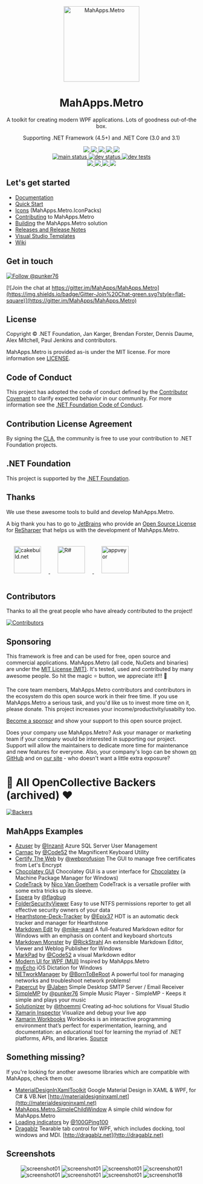 <div align="center">
  <a href="https://github.com/MahApps/MahApps.Metro">
    <img alt="MahApps.Metro" width="200" heigth="200" src="https://user-images.githubusercontent.com/658431/30968270-0e3a855e-a45f-11e7-862b-8d92ebd301ad.png">
  </a>
  <h1>MahApps.Metro</h1>
  <p>
    A toolkit for creating modern WPF applications. Lots of goodness out-of-the box.
  </p>
  <p>
    Supporting .NET Framework (4.5+) and .NET Core (3.0 and 3.1)
  </p>
  <a href="https://www.nuget.org/packages/MahApps.Metro">
    <img src="https://img.shields.io/nuget/dt/MahApps.Metro.svg?style=flat-square">
  </a>
  <a href="https://www.nuget.org/packages/MahApps.Metro">
    <img src="https://img.shields.io/nuget/v/MahApps.Metro.svg?style=flat-square">
  </a>
  <a href="https://www.nuget.org/packages/MahApps.Metro">
    <img src="https://img.shields.io/nuget/vpre/MahApps.Metro.svg?style=flat-square&label=nuget-pre">
  </a>
  <a href="https://ci.appveyor.com/nuget/mahapps.metro">
    <img src="https://img.shields.io/badge/nuget--pre-appveyor-green.svg?style=flat-square">
  </a>
  <a href="https://github.com/MahApps/MahApps.Metro/releases/latest">
    <img src="https://img.shields.io/github/release/MahApps/MahApps.Metro.svg?style=flat-square">
  </a>
  <br />
  <a href="https://ci.appveyor.com/project/punker76/mahapps-metro/branch/main">
    <img alt="main status" src="https://img.shields.io/appveyor/ci/punker76/mahapps-metro/master.svg?style=flat-square&&label=main">
  </a>
  <a href="https://ci.appveyor.com/project/punker76/mahapps-metro/branch/develop">
    <img alt="dev status" src="https://img.shields.io/appveyor/ci/punker76/mahapps-metro/develop.svg?style=flat-square&&label=develop">
  </a>
  <a href="https://ci.appveyor.com/project/punker76/mahapps-metro/branch/develop">
    <img alt="dev tests" src="https://img.shields.io/appveyor/tests/punker76/mahapps-metro/develop.svg?style=flat-square">
  </a>
  <br />
  <a href="https://github.com/MahApps/MahApps.Metro/issues">
    <img src="https://img.shields.io/github/issues-raw/MahApps/MahApps.Metro.svg?style=flat-square">
  </a>
  <a href="https://github.com/MahApps/MahApps.Metro/issues">
    <img src="https://img.shields.io/github/issues-closed-raw/MahApps/MahApps.Metro.svg?style=flat-square">
  </a>
  <a href="https://github.com/MahApps/MahApps.Metro/issues">
    <img src="https://img.shields.io/github/issues-pr-raw/MahApps/MahApps.Metro.svg?style=flat-square">
  </a>
  <a href="https://github.com/MahApps/MahApps.Metro/issues">
    <img src="https://img.shields.io/github/issues-pr-closed-raw/MahApps/MahApps.Metro.svg?style=flat-square">
  </a>
</div>

## Let's get started

- [Documentation](https://github.com/MahApps/MahApps.Metro/wiki/Documentation)
- [Quick Start](https://github.com/MahApps/MahApps.Metro/wiki/Quick-Start)
- [Icons](https://github.com/MahApps/MahApps.Metro/wiki/Icons) (MahApps.Metro.IconPacks)
- [Contributing](https://github.com/MahApps/MahApps.Metro/wiki/Contributing) to MahApps.Metro
- [Building](https://github.com/MahApps/MahApps.Metro/wiki/Building-the-MahApps.Metro-solution) the MahApps.Metro solution
- [Releases and Release Notes](https://github.com/MahApps/MahApps.Metro/releases)
- [Visual Studio Templates](https://github.com/MahApps/MahApps.Metro/wiki/Visual-Studio-Templates)
- [Wiki](https://github.com/MahApps/MahApps.Metro/wiki)

## Get in touch

[![Follow @punker76](https://img.shields.io/badge/Twitter-Follow%20%40punker76-blue.svg?style=flat-square)](https://twitter.com/intent/follow?screen_name=punker76)

[![Join the chat at https://gitter.im/MahApps/MahApps.Metro](https://img.shields.io/badge/Gitter-Join%20Chat-green.svg?style=flat-square)](https://gitter.im/MahApps/MahApps.Metro)

## License

Copyright © .NET Foundation, Jan Karger, Brendan Forster, Dennis Daume, Alex Mitchell, Paul Jenkins and contributors.

MahApps.Metro is provided as-is under the MIT license. For more information see [LICENSE](./LICENSE).

## Code of Conduct

This project has adopted the code of conduct defined by the [Contributor Covenant](http://contributor-covenant.org/)
to clarify expected behavior in our community.
For more information see the [.NET Foundation Code of Conduct](http://www.dotnetfoundation.org/code-of-conduct).

## Contribution License Agreement

By signing the [CLA](https://cla.dotnetfoundation.org/MahApps/MahApps.Metro), the community is free to use your contribution to .NET Foundation projects.

## .NET Foundation

This project is supported by the [.NET Foundation](http://www.dotnetfoundation.org).

## Thanks

We use these awesome tools to build and develop MahApps.Metro.

A big thank you has to go to [JetBrains](https://www.jetbrains.com) who provide an [Open Source License](https://www.jetbrains.com/support/community/#section=open-source) for [ReSharper](https://www.jetbrains.com/resharper/) that helps us with the development of MahApps.Metro.

<div>
  <a href="https://cakebuild.net/">
    <img alt="cakebuild.net" width="72" heigth="72" vspace="20" hspace="20" src="./docs/cake-medium.png">
  </a>
  <a href="https://www.jetbrains.com/resharper/">
    <img alt="R#" width="72" heigth="72" vspace="20" hspace="20" src="./docs/icon_ReSharper.png">
  </a>
  <a href="https://www.appveyor.com/">
    <img alt="appveyor" width="72" heigth="72" vspace="20" hspace="20" src="./docs/Appveyor_logo.svg">
  </a>
</div>

## Contributors

Thanks to all the great people who have already contributed to the project! 

[![Contributors](https://opencollective.com/mahappsmetro/contributors.svg?width=900&button=false)](https://github.com/MahApps/MahApps.Metro/graphs/contributors)

## Sponsoring

This framework is free and can be used for free, open source and commercial applications. MahApps.Metro (all code, NuGets and binaries) are under the [MIT License (MIT)](./LICENSE). It's tested, used and contributed by many awesome people. So hit the magic :star: button, we appreciate it!!! :pray:

The core team members, MahApps.Metro contributors and contributors in the ecosystem do this open source work in their free time. If you use MahApps.Metro a serious task, and you'd like us to invest more time on it, please donate. This project increases your income/productivity/usabilty too.

[Become a sponsor](https://github.com/sponsors/punker76) and show your support to this open source project.

Does your company use MahApps.Metro?  Ask your manager or marketing team if your company would be interested in supporting our project.  Support will allow the maintainers to dedicate more time for maintenance and new features for everyone.  Also, your company's logo can be shown [on GitHub](https://github.com/MahApps/MahApps.Metro#readme) and on [our site](https://mahapps.com) - who doesn't want a little extra exposure?

# :pray: All OpenCollective Backers (archived) :heart:

[![Backers](https://opencollective.com/mahappsmetro/backers.svg?button=false)](https://opencollective.com/mahappsmetro#section-contributors)

## MahApps Examples

* [Azuser](https://github.com/Inzanit/azuser) by [@Inzanit](https://github.com/Inzanit) Azure SQL Server User Management
* [Carnac](https://github.com/Code52/carnac) by [@Code52](https://github.com/Code52) the Magnificent Keyboard Utility
* [Certify The Web](https://github.com/webprofusion/certify) by [@webprofusion](https://github.com/webprofusion) The GUI to manage free certificates from Let's Encrypt
* [Chocolatey GUI](https://github.com/chocolatey/ChocolateyGUI) Chocolatey GUI is a user interface for [Chocolatey](https://chocolatey.org/) (a Machine Package Manager for Windows)
* [CodeTrack](http://www.getcodetrack.com) by [Nico Van Goethem](https://twitter.com/GoethemNico) CodeTrack is a versatile profiler with some extra tricks up its sleeve.
* [Espera](https://github.com/flagbug/Espera) by [@flagbug](https://github.com/flagbug)
* [FolderSecurityViewer](https://www.foldersecurityviewer.com) Easy to use NTFS permissions reporter to get all effective security owners of your data
* [Hearthstone-Deck-Tracker](https://github.com/Epix37/Hearthstone-Deck-Tracker) by [@Epix37](https://github.com/Epix37) HDT is an automatic deck tracker and manager for Hearthstone
* [Markdown Edit](https://markdownedit.com) by [@mike-ward](https://github.com/mike-ward) A full-featured Markdown editor for Windows with an emphasis on content and keyboard shortcuts
* [Markdown Monster](https://markdownmonster.west-wind.com) by [@RickStrahl](https://github.com/RickStrahl) An extensible Markdown Editor, Viewer and Weblog Publisher for Windows
* [MarkPad](https://github.com/Code52/DownmarkerWPF) by [@Code52](https://github.com/Code52) a visual Markdown editor
* [Modern UI for WPF (MUI)](https://github.com/firstfloorsoftware/mui) Inspired by MahApps.Metro
* [myEcho](http://myechoapp.com/) iOS Dictation for Windows
* [NETworkManager](https://github.com/BornToBeRoot/NETworkManager) by [@BornToBeRoot](https://github.com/BornToBeRoot) A powerful tool for managing networks and troubleshoot network problems!
* [Papercut](https://github.com/jaben/papercut) by [@Jaben](https://github.com/Jaben) Simple Desktop SMTP Server / Email Receiver
* [SimpleMP](https://github.com/punker76/simple-music-player) by [@punker76](https://github.com/punker76) Simple Music Player - SimpleMP - Keeps it simple and plays your music
* [Solutionizer](https://github.com/thoemmi/Solutionizer) by [@thoemmi](https://github.com/thoemmi) Creating ad-hoc solutions for Visual Studio
* [Xamarin Inspector](https://docs.microsoft.com/en-us/xamarin/tools/inspector/) Visualize and debug your live app
* [Xamarin Workbooks](https://docs.microsoft.com/en-us/xamarin/tools/workbooks/) Workbooks is an interactive programming environment that’s perfect for experimentation, learning, and documentation: an educational tool for learning the myriad of .NET platforms, APIs, and libraries. [Source](https://github.com/Microsoft/workbooks)

## Something missing?

If you're looking for another awesome libraries which are compatible with MahApps, check them out:

- [MaterialDesignInXamlToolkit](https://github.com/ButchersBoy/MaterialDesignInXamlToolkit) Google Material Design in XAML & WPF, for C# & VB.Net [http://materialdesigninxaml.net](http://materialdesigninxaml.net)
- [MahApps.Metro.SimpleChildWindow](https://github.com/punker76/MahApps.Metro.SimpleChildWindow) A simple child window for MahApps.Metro
- [Loading indicators](https://github.com/100GPing100/LoadingIndicators.WPF) by [@100GPing100](https://github.com/100GPing100)
- [Dragablz](https://github.com/ButchersBoy/Dragablz) Tearable tab control for WPF, which includes docking, tool windows and MDI. [http://dragablz.net](http://dragablz.net)

## Screenshots

<div align="center">

<img alt="screenshot01" src="./docs/2020-05-23_14h26_59.png">

<img alt="screenshot01" src="./docs/2020-05-23_14h27_24.png">

<img alt="screenshot01" src="./docs/2020-05-23_14h27_45.png">

<img alt="screenshot01" src="./docs/2020-05-23_14h27_55.png">

<img alt="screenshot01" src="./docs/2020-05-23_14h28_34.png">

<img alt="screenshot01" src="./docs/2020-05-23_14h28_56.png">

<img alt="screenshot01" src="./docs/2020-05-23_14h30_24.png">

<img alt="screenshot18" src="./docs/mahapps_v1.6.0.gif">

</div>
